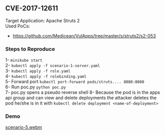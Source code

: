 ## CVE-2017-12611
Target Application: Apache Struts 2 \
Used PoCs: 
* https://github.com/Medicean/VulApps/tree/master/s/struts2/s2-053

### Steps to Reproduce

1- `minikube start` \
2- `kubectl apply -f scenario-1-server.yaml` \
3- `kubectl apply -f role.yaml` \
4- `kubectl apply -f rolebinding.yaml` \
5- Forward port `kubectl port-forward pods/struts.... 8080:8080` \
6- Run poc.py `python poc.py` \
7- poc.py opens a pseudo reverse shell
8- Because the pod is in the apps api group and can view and delete deployments the attacker deletes the pod he/she is in it with `kubectl delete deployment <name-of-deployment>`

### Demo
[scenario-5.webm](https://github.com/HasanYldz/kubernetes-attack-scenarios/assets/56763025/a9b37b72-beed-4a47-8288-ae504b6a8e4d)
